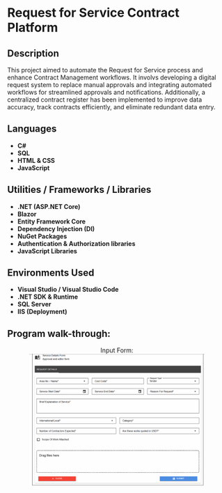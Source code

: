 <h1>Request for Service Contract Platform</h1>


<h2>Description</h2>
This project aimed to automate the Request for Service process and enhance Contract Management workflows. It involvs developing a digital request system to replace manual approvals and integrating automated workflows for streamlined approvals and notifications. Additionally, a centralized contract register has been implemented to improve data accuracy, track contracts efficiently, and eliminate redundant data entry.
<br />


<h2>Languages</h2>

- <b>C#</b> 
- <b>SQL</b>
- <b>HTML & CSS</b>
- <b>JavaScript</b>

<h2>Utilities / Frameworks / Libraries</h2>

- <b>.NET (ASP.NET Core)</b> 
- <b>Blazor</b>
- <b>Entity Framework Core </b>
- <b>Dependency Injection (DI)</b>
- <b>NuGet Packages</b>
- <b>Authentication & Authorization libraries </b>
- <b>JavaScript Libraries</b>

<h2>Environments Used </h2>

- <b>Visual Studio / Visual Studio Code</b> 
- <b>.NET SDK & Runtime</b>
- <b>SQL Server </b>
- <b>IIS (Deployment)</b>


<h2>Program walk-through:</h2>

<p align="center">
Input Form: <br/>
<img src="https://github.com/SaliKangwa/Service-Contract/blob/main/SR%20Form.png" height="80%" width="80%" alt="Input Form"/>
<br />
<br />



<!--
 ```diff
- text in red
+ text in green
! text in orange
# text in gray
@@ text in purple (and bold)@@
```
--!>
